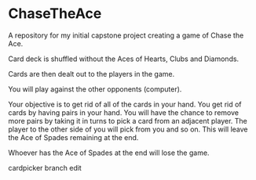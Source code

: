 # ChaseTheAce
A repository for my initial capstone project creating a game of Chase the Ace.

Card deck is shuffled without the Aces of Hearts, Clubs and Diamonds.

Cards are then dealt out to the players in the game.

You will play against the other opponents (computer).

Your objective is to get rid of all of the cards in your hand. You get rid of cards by having pairs in your hand. You will have the chance to remove more pairs by taking it in turns to pick a card from an adjacent player. The player to the other side of you will pick from you and so on. This will leave the Ace of Spades remaining at the end.

Whoever has the Ace of Spades at the end will lose the game.


cardpicker branch edit
